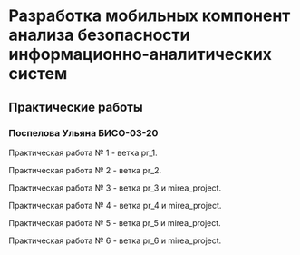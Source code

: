 # Разработка мобильных компонент анализа безопасности информационно-аналитических систем

## Практические работы

### Поспелова Ульяна БИСО-03-20

Практическая работа № 1 - ветка pr_1.

Практическая работа № 2 - ветка pr_2.

Практическая работа № 3 - ветка pr_3 и mirea_project.

Практическая работа № 4 - ветка pr_4 и mirea_project.

Практическая работа № 5 - ветка pr_5 и mirea_project.

Практическая работа № 6 - ветка pr_6 и mirea_project.
